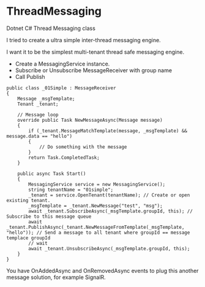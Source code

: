 # ThreadMessaging
Dotnet C# Thread Messaging class

I tried to create a ultra simple inter-thread messaging engine.

I want it to be the simplest multi-tenant thread safe messaging engine.

- Create a MessagingService instance.
- Subscribe or Unsubscribe MessageReceiver with group name
- Call Publish

````
public class _01Simple : MessageReceiver
{
    Message _msgTemplate;
    Tenant _tenant;
    
    // Message loop
    override public Task NewMessageAsync(Message message)
    {
        if (_tenant.MessageMatchTemplate(message, _msgTemplate) && message.data == "hello")
        {
            // Do something with the message
        }
        return Task.CompletedTask;
    }

    public async Task Start()
    {
        MessagingService service = new MessagingService();
        string tenantName = "01simple";
        _tenant = service.OpenTenant(tenantName); // Create or open existing tenant.
        _msgTemplate = _tenant.NewMessage("test", "msg");
        await _tenant.SubscribeAsync(_msgTemplate.groupId, this); // Subscribe to this message queue
        await _tenant.PublishAsync(_tenant.NewMessageFromTemplate(_msgTemplate, "hello")); // Send a message to all tenant where groupId == message templace groupId
        // wait
        await _tenant.UnsubscribeAsync(_msgTemplate.groupId, this);
    }
}
````

You have OnAddedAsync and OnRemovedAsync events to plug this another message solution, for example SignalR.

